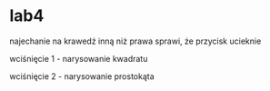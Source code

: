 # lab4
najechanie na krawedź inną niż prawa sprawi, że przycisk ucieknie

wciśnięcie 1 - narysowanie kwadratu

wciśnięcie 2 - narysowanie prostokąta
